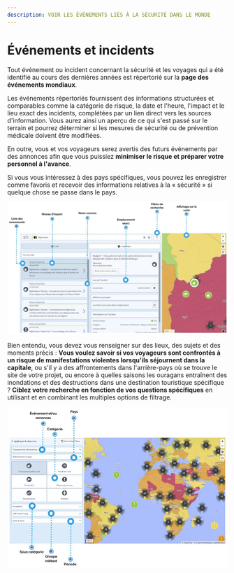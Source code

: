 ```yaml
---
description: VOIR LES ÉVÉNEMENTS LIÉS À LA SÉCURITÉ DANS LE MONDE
---
```


# Événements et incidents

Tout événement ou incident concernant la sécurité et les voyages qui a été identifié au cours des dernières années est répertorié sur la **page des événements mondiaux**.

Les événements répertoriés fournissent des informations structurées et comparables comme la catégorie de risque, la date et l'heure, l'impact et le lieu exact des incidents, complétées par un lien direct vers les sources d'information. Vous aurez ainsi un aperçu de ce qui s'est passé sur le terrain et pourrez déterminer si les mesures de sécurité ou de prévention médicale doivent être modifiées.

En outre, vous et vos voyageurs serez avertis des futurs événements par des annonces afin que vous puissiez **minimiser le risque et préparer votre personnel à l'avance**.

Si vous vous intéressez à des pays spécifiques, vous pouvez les enregistrer comme favoris et recevoir des informations relatives à la « sécurité » si quelque chose se passe dans le pays.

![](../.gitbook/assets/global-events-list%20%281%29.JPG)

Bien entendu, vous devez vous renseigner sur des lieux, des sujets et des moments précis : **Vous voulez savoir si vos voyageurs sont confrontés à un risque de manifestations violentes lorsqu'ils séjournent dans la capitale**, ou s'il y a des affrontements dans l'arrière-pays où se trouve le site de votre projet, ou encore à quelles saisons les ouragans entraînent des inondations et des destructions dans une destination touristique spécifique ? **Ciblez votre recherche en fonction de vos questions spécifiques** en utilisant et en combinant les multiples options de filtrage.

![](../.gitbook/assets/global-events-list_2%20%283%29.JPG)

